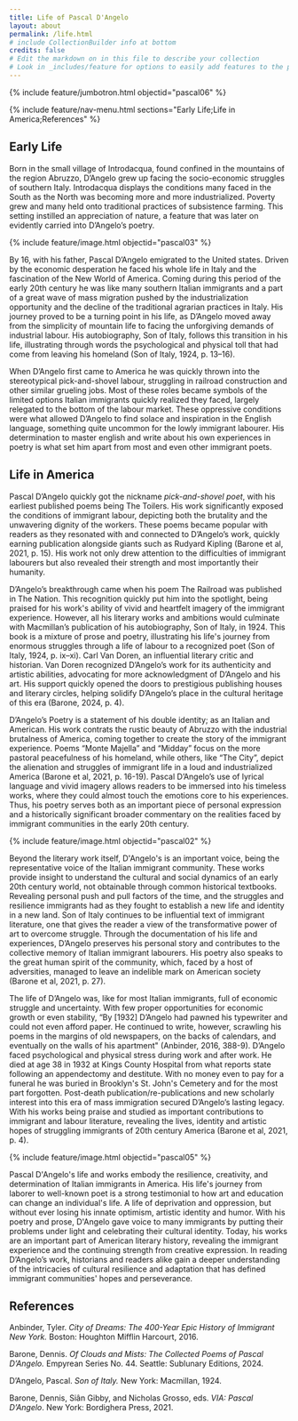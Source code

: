 ```yaml
---
title: Life of Pascal D'Angelo
layout: about
permalink: /life.html
# include CollectionBuilder info at bottom
credits: false
# Edit the markdown on in this file to describe your collection
# Look in _includes/feature for options to easily add features to the page
---
```


{% include feature/jumbotron.html objectid="pascal06" %}

{% include feature/nav-menu.html sections="Early Life;Life in America;References" %}

## Early Life

Born in the small village of Introdacqua, found confined in the mountains of the region Abruzzo, D’Angelo grew up facing the socio-economic struggles of southern Italy. Introdacqua displays the conditions many faced in the South as the North was becoming more and more industrialized. Poverty grew and many held onto traditional practices of subsistence farming. This setting instilled an appreciation of nature, a feature that was later on evidently carried into D’Angelo’s poetry.

{% include feature/image.html objectid="pascal03" %}

By 16, with his father, Pascal D’Angelo emigrated to the United states. Driven by the economic desperation he faced his whole life in Italy and the fascination of the New World of America. Coming during this period of the early 20th century he was like many southern Italian immigrants and a part of a great wave of mass migration pushed by the industrialization opportunity and the decline of the traditional agrarian practices in Italy. His journey proved to be a turning point in his life, as D’Angelo moved away from the simplicity of mountain life to facing the unforgiving demands of industrial labour. His autobiography, Son of Italy, follows this transition in his life, illustrating through words the psychological and physical toll that had come from leaving his homeland (Son of Italy, 1924, p. 13–16).

When D’Angelo first came to America he was quickly thrown into the stereotypical pick-and-shovel labour, struggling in railroad construction and other similar grueling jobs. Most of these roles became symbols of the limited options Italian immigrants quickly realized they faced, largely relegated to the bottom of the labour market. These oppressive conditions were what allowed D’Angelo to find solace and inspiration in the English language, something quite uncommon for the lowly immigrant labourer. His determination to master english and write about his own experiences in poetry is what set him apart from most and even other immigrant poets.


## Life in America

Pascal D’Angelo quickly got the nickname *pick-and-shovel poet*, with his earliest published poems being The Toilers. His work significantly exposed the conditions of immigrant labour, depicting both the brutality and the unwavering dignity of the workers. These poems became popular with readers as they resonated with and connected to D’Angelo’s work, quickly earning publication alongside giants such as Rudyard Kipling (Barone et al, 2021, p. 15). His work not only drew attention to the difficulties of immigrant labourers but also revealed their strength and most importantly their humanity.

D’Angelo’s breakthrough came when his poem The Railroad was published in The Nation. This recognition quickly put him into the spotlight, being praised for his work's ability of vivid and heartfelt imagery of the immigrant experience. However, all his literary works and ambitions would culminate with Macmillan’s publication of his autobiography, Son of Italy, in 1924. This book is a mixture of prose and poetry, illustrating his life's journey from enormous struggles through a life of labour to a recognized poet (Son of Italy, 1924, p. ix–xi). Carl Van Doren, an influential literary critic and historian. Van Doren recognized D’Angelo’s work for its authenticity and artistic abilities, advocating for more acknowledgment of D’Angelo and his art. His support quickly opened the doors to prestigious publishing houses and literary circles, helping solidify D’Angelo’s place in the cultural heritage of this era (Barone, 2024, p. 4).

D’Angelo’s Poetry is a statement of his double identity; as an Italian and American. His work contrats the rustic beauty of Abruzzo with the industrial brutalness of America, coming together to create the story of the immigrant experience. Poems “Monte Majella” and “Midday” focus on the more pastoral peacefulness of his homeland, while others, like “The City”, depict the alienation and struggles of immigrant life in a loud and industrialized America (Barone et al, 2021, p. 16-19). Pascal D’Angelo’s use of lyrical language and vivid imagery allows readers to be immersed into his timeless works, where they could almost touch the emotions core to his experiences. Thus, his poetry serves both as an important piece of personal expression and a historically significant broader commentary on the realities faced by immigrant communities in the early 20th century. 

{% include feature/image.html objectid="pascal02" %}

Beyond the literary work itself, D'Angelo's is an important voice, being the representative voice of the Italian immigrant community. These works provide insight to understand the cultural and social dynamics of an early 20th century world, not obtainable through common historical textbooks. Revealing personal push and pull factors of the time, and the struggles and resilience immigrants had as they fought to establish a new life and identity in a new land. Son of Italy continues to be influential text of immigrant literature, one that gives the reader a view of the transformative power of art to overcome struggle. Through the documentation of his life and experiences, D’Angelo preserves his personal story and contributes to the collective memory of Italian immigrant labourers. His poetry also speaks to the great human spirit of the community, which, faced by a host of adversities, managed to leave an indelible mark on American society (Barone et al, 2021, p. 27).

The life of D’Angelo was, like for most Italian immigrants, full of economic struggle and uncertainty. With few proper opportunities for economic growth or even stability, “By [1932] D’Angelo had pawned his typewriter and could not even afford paper. He continued to write, however, scrawling his poems in the margins of old newspapers, on the backs of calendars, and eventually on the walls of his apartment" (Anbinder, 2016, 388-9). D’Angelo faced psychological and physical stress during work and after work. He died at age 38 in 1932 at Kings County Hospital from what reports state following an appendectomy and destitute. With no money even to pay for a funeral he was buried in Brooklyn's St. John's Cemetery and for the most part forgotten. Post-death publication/re-publications and new scholarly interest into this era of mass immigration secured D’Angelo’s lasting legacy. With his works being praise and studied as important contributions to immigrant and labour literature, revealing the lives, identity and artistic hopes of struggling immigrants of 20th century America (Barone et al, 2021, p. 4).

{% include feature/image.html objectid="pascal05" %}

Pascal D'Angelo's life and works embody the resilience, creativity, and determination of Italian immigrants in America. His life's journey from laborer to well-known poet is a strong testimonial to how art and education can change an individual's life. A life of deprivation and oppression, but without ever losing his innate optimism, artistic identity and humor. With his poetry and prose, D'Angelo gave voice to many immigrants by putting their problems under light and celebrating their cultural identity. Today, his works are an important part of American literary history, revealing the immigrant experience and the continuing strength from creative expression. In reading D’Angelo’s work, historians and readers alike gain a deeper understanding of the intricacies of cultural resilience and adaptation that has defined immigrant communities' hopes and perseverance.



## References

Anbinder, Tyler. *City of Dreams: The 400-Year Epic History of Immigrant New York.* Boston: Houghton Mifflin Harcourt, 2016.

Barone, Dennis. *Of Clouds and Mists: The Collected Poems of Pascal D’Angelo.* Empyrean Series No. 44. Seattle: Sublunary Editions, 2024.

D’Angelo, Pascal. *Son of Italy.* New York: Macmillan, 1924.

Barone, Dennis, Siân Gibby, and Nicholas Grosso, eds. *VIA: Pascal D’Angelo*. New York: Bordighera Press, 2021.
